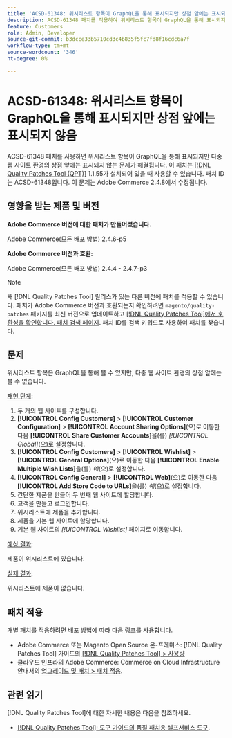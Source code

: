 ```yaml
---
title: 'ACSD-61348: 위시리스트 항목이 GraphQL을 통해 표시되지만 상점 앞에는 표시되지 않음'
description: ACSD-61348 패치를 적용하여 위시리스트 항목이 GraphQL을 통해 표시되지만 다중 웹 사이트 환경의 상점 앞에는 표시되지 않는 Adobe Commerce 문제를 수정합니다.
feature: Customers
role: Admin, Developer
source-git-commit: b3dcce33b5710cd3c4b835f5fc7fd8f16cdc6a7f
workflow-type: tm+mt
source-wordcount: '346'
ht-degree: 0%

---
```


# ACSD-61348: 위시리스트 항목이 GraphQL을 통해 표시되지만 상점 앞에는 표시되지 않음

ACSD-61348 패치를 사용하면 위시리스트 항목이 GraphQL을 통해 표시되지만 다중 웹 사이트 환경의 상점 앞에는 표시되지 않는 문제가 해결됩니다. 이 패치는 [[!DNL Quality Patches Tool (QPT)]](/help/tools/quality-patches-tool/quality-patches-tool-to-self-serve-quality-patches.md) 1.1.55가 설치되어 있을 때 사용할 수 있습니다. 패치 ID는 ACSD-61348입니다. 이 문제는 Adobe Commerce 2.4.8에서 수정됩니다.

## 영향을 받는 제품 및 버전

**Adobe Commerce 버전에 대한 패치가 만들어졌습니다.**

Adobe Commerce(모든 배포 방법) 2.4.6-p5

**Adobe Commerce 버전과 호환:**

Adobe Commerce(모든 배포 방법) 2.4.4 - 2.4.7-p3

>[!NOTE]
>
>새 [!DNL Quality Patches Tool] 릴리스가 있는 다른 버전에 패치를 적용할 수 있습니다. 패치가 Adobe Commerce 버전과 호환되는지 확인하려면 `magento/quality-patches` 패키지를 최신 버전으로 업데이트하고 [[!DNL Quality Patches Tool]에서 호환성을 확인합니다. 패치 검색 페이지](https://experienceleague.adobe.com/tools/commerce-quality-patches/index.html). 패치 ID를 검색 키워드로 사용하여 패치를 찾습니다.

## 문제

위시리스트 항목은 GraphQL을 통해 볼 수 있지만, 다중 웹 사이트 환경의 상점 앞에는 볼 수 없습니다.

<u>재현 단계</u>:

1. 두 개의 웹 사이트를 구성합니다.
1. **[!UICONTROL Config Customers]** > **[!UICONTROL Customer Configuration]** > **[!UICONTROL Account Sharing Options]**(으)로 이동한 다음 **[!UICONTROL Share Customer Accounts]**&#x200B;을(를) *[!UICONTROL Global]*(으)로 설정합니다.
1. **[!UICONTROL Config Customers]** > **[!UICONTROL Wishlist]** > **[!UICONTROL General Options]**(으)로 이동한 다음 **[!UICONTROL Enable Multiple Wish Lists]**&#x200B;을(를) *예*(으)로 설정합니다.
1. **[!UICONTROL Config General]** > **[!UICONTROL Web]**(으)로 이동한 다음 **[!UICONTROL Add Store Code to URLs]**&#x200B;을(를) *예*(으)로 설정합니다.
1. 간단한 제품을 만들어 두 번째 웹 사이트에 할당합니다.
1. 고객을 만들고 로그인합니다.
1. 위시리스트에 제품을 추가합니다.
1. 제품을 기본 웹 사이트에 할당합니다.
1. 기본 웹 사이트의 *[!UICONTROL Wishlist]* 페이지로 이동합니다.

<u>예상 결과</u>:

제품이 위시리스트에 있습니다.

<u>실제 결과</u>:

위시리스트에 제품이 없습니다.

## 패치 적용

개별 패치를 적용하려면 배포 방법에 따라 다음 링크를 사용합니다.

* Adobe Commerce 또는 Magento Open Source 온-프레미스: [!DNL Quality Patches Tool] 가이드의 [[!DNL Quality Patches Tool] > 사용량](/help/tools/quality-patches-tool/usage.md)
* 클라우드 인프라의 Adobe Commerce: Commerce on Cloud Infrastructure 안내서의 [업그레이드 및 패치 > 패치 적용](https://experienceleague.adobe.com/docs/commerce-cloud-service/user-guide/develop/upgrade/apply-patches.html).

## 관련 읽기

[!DNL Quality Patches Tool]에 대한 자세한 내용은 다음을 참조하세요.

* [[!DNL Quality Patches Tool]: 도구 가이드의 품질 패치용 셀프서비스 도구](/help/tools/quality-patches-tool/quality-patches-tool-to-self-serve-quality-patches.md).
